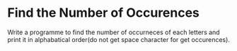# Find the Number of Occurences 
Write a programme to find the number of occurneces of each letters and print it in alphabatical order(do not get space character for get occurences).
